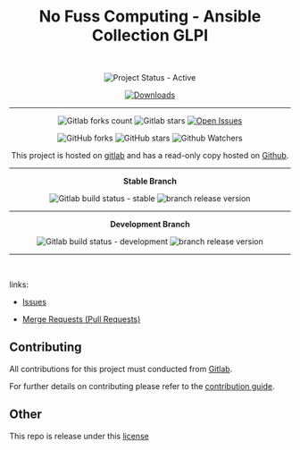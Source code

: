<span style="text-align: center;">


# No Fuss Computing - Ansible Collection GLPI

<br>

![Project Status - Active](https://img.shields.io/badge/Project%20Status-Active-green?logo=gitlab&style=plastic) 

[![Downloads](https://img.shields.io/badge/dynamic/json?url=https%3A%2F%2Fgalaxy.ansible.com%2Fapi%2Fv3%2Fplugin%2Fansible%2Fcontent%2Fpublished%2Fcollections%2Findex%2Fnofusscomputing%2Fglpi%2F&query=%24.download_count&style=plastic&logo=ansible&logoColor=white&label=Galaxy%20Downloads&labelColor=black&color=cyan)](https://galaxy.ansible.com/ui/repo/published/nofusscomputing/glpi/)

---

![Gitlab forks count](https://img.shields.io/badge/dynamic/json?label=Forks&query=%24.forks_count&url=https%3A%2F%2Fgitlab.com%2Fapi%2Fv4%2Fprojects%2F57309262%2F&color=ff782e&logo=gitlab&style=plastic) ![Gitlab stars](https://img.shields.io/badge/dynamic/json?label=Stars&query=%24.star_count&url=https%3A%2F%2Fgitlab.com%2Fapi%2Fv4%2Fprojects%2F57309262%2F&color=ff782e&logo=gitlab&style=plastic) [![Open Issues](https://img.shields.io/badge/dynamic/json?color=ff782e&logo=gitlab&style=plastic&label=Open%20Issues&query=%24.statistics.counts.opened&url=https%3A%2F%2Fgitlab.com%2Fapi%2Fv4%2Fprojects%2F57309262%2Fissues_statistics)](https://gitlab.com/nofusscomputing/projects/ansible/collections/glpi/-/issues)



![GitHub forks](https://img.shields.io/github/forks/NofussComputing/ansible_collection_netbox?logo=github&style=plastic&color=000000&labell=Forks) ![GitHub stars](https://img.shields.io/github/stars/NofussComputing/ansible_collection_netbox?color=000000&logo=github&style=plastic) ![Github Watchers](https://img.shields.io/github/watchers/NofussComputing/ansible_collection_netbox?color=000000&label=Watchers&logo=github&style=plastic)
<br>

This project is hosted on [gitlab](https://gitlab.com/nofusscomputing/projects/ansible/collections/glpi) and has a read-only copy hosted on [Github](https://github.com/NofussComputing/ansible_collection_glpi).

----

**Stable Branch**

![Gitlab build status - stable](https://img.shields.io/badge/dynamic/json?color=ff782e&label=Build&query=0.status&url=https%3A%2F%2Fgitlab.com%2Fapi%2Fv4%2Fprojects%2F57309262%2Fpipelines%3Fref%3Dmaster&logo=gitlab&style=plastic) ![branch release version](https://img.shields.io/badge/dynamic/yaml?color=ff782e&logo=gitlab&style=plastic&label=Release&query=%24.commitizen.version&url=https%3A//gitlab.com/nofusscomputing/projects/ansible/collections/glpi%2F-%2Fraw%2Fmaster%2F.cz.yaml) 

----

**Development Branch** 

![Gitlab build status - development](https://img.shields.io/badge/dynamic/json?color=ff782e&label=Build&query=0.status&url=https%3A%2F%2Fgitlab.com%2Fapi%2Fv4%2Fprojects%2F57309262%2Fpipelines%3Fref%3Ddevelopment&logo=gitlab&style=plastic) ![branch release version](https://img.shields.io/badge/dynamic/yaml?color=ff782e&logo=gitlab&style=plastic&label=Release&query=%24.commitizen.version&url=https%3A//gitlab.com/nofusscomputing/projects/ansible/collections/glpi%2F-%2Fraw%2Fdevelopment%2F.cz.yaml)

----
<br>

</span>

links:

- [Issues](https://gitlab.com/nofusscomputing/projects/ansible/collections/glpi/-/issues)

- [Merge Requests (Pull Requests)](https://gitlab.com/nofusscomputing/projects/ansible/collections/glpi/-/merge_requests)



## Contributing
All contributions for this project must conducted from [Gitlab](https://gitlab.com/nofusscomputing/projects/ansible/collections/glpi).

For further details on contributing please refer to the [contribution guide](CONTRIBUTING.md).


## Other

This repo is release under this [license](LICENSE)

